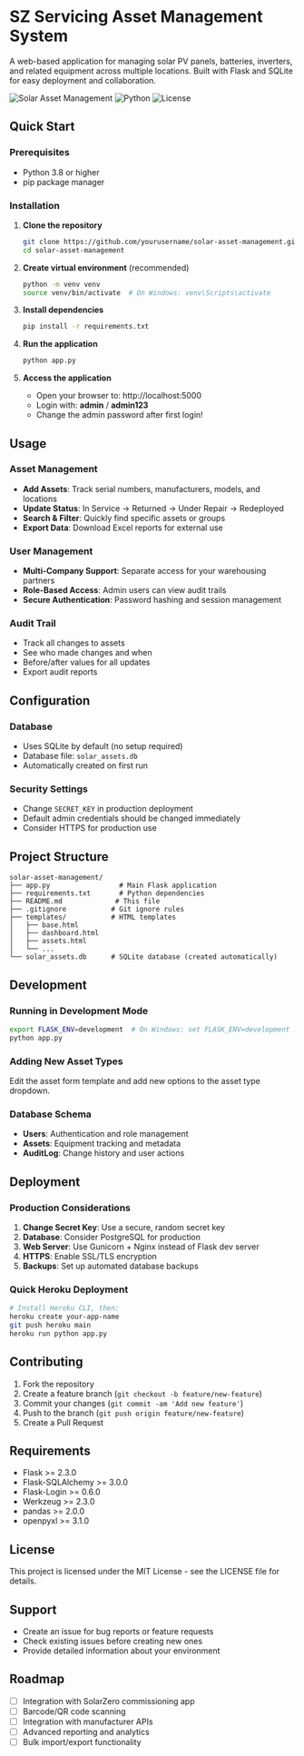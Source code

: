# SZ Servicing Asset Management System

A web-based application for managing solar PV panels, batteries, inverters, and related equipment across multiple locations. Built with Flask and SQLite for easy deployment and collaboration.

![Solar Asset Management](https://img.shields.io/badge/Flask-2.3+-blue.svg)
![Python](https://img.shields.io/badge/Python-3.8+-green.svg)
![License](https://img.shields.io/badge/License-MIT-yellow.svg)

## Quick Start

### Prerequisites
- Python 3.8 or higher
- pip package manager

### Installation

1. **Clone the repository**
   ```bash
   git clone https://github.com/yourusername/solar-asset-management.git
   cd solar-asset-management
   ```

2. **Create virtual environment** (recommended)
   ```bash
   python -m venv venv
   source venv/bin/activate  # On Windows: venv\Scripts\activate
   ```

3. **Install dependencies**
   ```bash
   pip install -r requirements.txt
   ```

4. **Run the application**
   ```bash
   python app.py
   ```

5. **Access the application**
   - Open your browser to: http://localhost:5000
   - Login with: **admin** / **admin123**
   - Change the admin password after first login!

## Usage

### Asset Management
- **Add Assets**: Track serial numbers, manufacturers, models, and locations
- **Update Status**: In Service → Returned → Under Repair → Redeployed
- **Search & Filter**: Quickly find specific assets or groups
- **Export Data**: Download Excel reports for external use

### User Management
- **Multi-Company Support**: Separate access for your warehousing partners
- **Role-Based Access**: Admin users can view audit trails
- **Secure Authentication**: Password hashing and session management

### Audit Trail
- Track all changes to assets
- See who made changes and when
- Before/after values for all updates
- Export audit reports

## Configuration

### Database
- Uses SQLite by default (no setup required)
- Database file: `solar_assets.db`
- Automatically created on first run

### Security Settings
- Change `SECRET_KEY` in production deployment
- Default admin credentials should be changed immediately
- Consider HTTPS for production use

## Project Structure

```
solar-asset-management/
├── app.py                 # Main Flask application
├── requirements.txt       # Python dependencies
├── README.md             # This file
├── .gitignore           # Git ignore rules
├── templates/           # HTML templates
│   ├── base.html
│   ├── dashboard.html
│   ├── assets.html
│   └── ...
└── solar_assets.db      # SQLite database (created automatically)
```

## Development

### Running in Development Mode
```bash
export FLASK_ENV=development  # On Windows: set FLASK_ENV=development
python app.py
```

### Adding New Asset Types
Edit the asset form template and add new options to the asset type dropdown.

### Database Schema
- **Users**: Authentication and role management
- **Assets**: Equipment tracking and metadata
- **AuditLog**: Change history and user actions

## Deployment

### Production Considerations
1. **Change Secret Key**: Use a secure, random secret key
2. **Database**: Consider PostgreSQL for production
3. **Web Server**: Use Gunicorn + Nginx instead of Flask dev server
4. **HTTPS**: Enable SSL/TLS encryption
5. **Backups**: Set up automated database backups

### Quick Heroku Deployment
```bash
# Install Heroku CLI, then:
heroku create your-app-name
git push heroku main
heroku run python app.py
```

## Contributing

1. Fork the repository
2. Create a feature branch (`git checkout -b feature/new-feature`)
3. Commit your changes (`git commit -am 'Add new feature'`)
4. Push to the branch (`git push origin feature/new-feature`)
5. Create a Pull Request

## Requirements

- Flask >= 2.3.0
- Flask-SQLAlchemy >= 3.0.0
- Flask-Login >= 0.6.0
- Werkzeug >= 2.3.0
- pandas >= 2.0.0
- openpyxl >= 3.1.0

## License

This project is licensed under the MIT License - see the LICENSE file for details.

## Support

- Create an issue for bug reports or feature requests
- Check existing issues before creating new ones
- Provide detailed information about your environment

## Roadmap

- [ ] Integration with SolarZero commissioning app
- [ ] Barcode/QR code scanning
- [ ] Integration with manufacturer APIs
- [ ] Advanced reporting and analytics
- [ ] Bulk import/export functionality